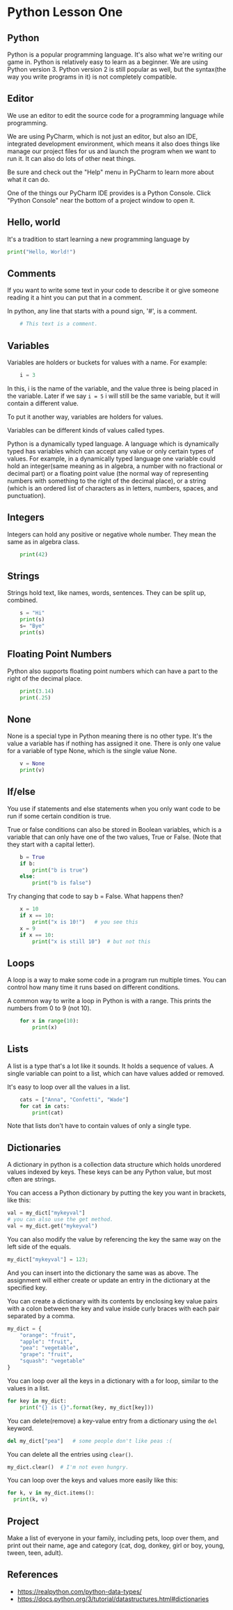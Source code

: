 # Python Lesson One

## Python

Python is a popular programming language. It's also what we're writing our game in.
Python is relatively easy to learn as a beginner. We are using Python version 3.
Python version 2 is still popular as well, but the syntax(the way you write programs in it)
is not completely compatible.

## Editor

We use an editor to edit the source code for a programming language while programming.

We are using PyCharm, which is not just an editor, but also an
IDE, integrated development environment, which means it also does things like manage our
project files for us and launch the program when we want to run it. It can also do lots of
other neat things.

Be sure and check out the "Help" menu in PyCharm to learn more about what it can do.

One of the things our PyCharm IDE provides is a Python Console. Click "Python Console" near the bottom of a project
window to open it.

## Hello, world

It's a tradition to start learning a new programming language by

```python
print("Hello, World!")
```

## Comments

If you want to write some text in your code to describe it or give someone reading it a hint you can
put that in a comment.

In python, any line that starts with a pound sign, '#', is a comment.

```python
    # This text is a comment.
```

## Variables

Variables are holders or buckets for values with a name.  For example:

```python
    i = 3
```

In this, i is the name of the variable, and the value three is being placed in
the variable. Later if we say `i = 5` i will still be the same variable, but
it will contain a different value.

To put it another way, variables are holders for values.

Variables can be different kinds of values called types.

Python is a dynamically typed language.  A language which is dynamically typed has
variables which can accept any value or only certain types of values.  For example, in a
dynamically typed language one variable could hold an integer(same meaning as
in algebra, a number with no fractional or decimal part) or a floating point
value (the normal way of representing numbers with something to the right of
the decimal place), or a string (which is an ordered list of characters as in
letters, numbers, spaces, and punctuation).

## Integers

Integers can hold any positive or negative whole number.
They mean the same as in algebra class.

```python
    print(42)
```

## Strings

Strings hold text, like names, words, sentences. They can be split up, combined.

```python
    s = "Hi"
    print(s)
    s= "Bye"
    print(s)
```

## Floating Point Numbers

Python also supports floating point numbers which can have a part to the right of the decimal place.

```python
    print(3.14)
    print(.25)
```

## None

None is a special type in Python meaning there is no other type. It's the value a variable has if nothing
has assigned it one. There is only one value for a variable of type None, which is the single value None.

```python
    v = None
    print(v)
```

## If/else

You use if statements and else statements when you only want code to be run if some certain condition is true.

True or false conditions can also be stored in Boolean variables, which is a variable that can only
have one of the two values, True or False. (Note that they start with a capital letter).

```python
    b = True
    if b:
        print("b is true")
    else:
        print("b is false")
```

Try changing that code to say b = False. What happens then?

```python
    x = 10
    if x == 10:
        print("x is 10!")   # you see this
    x = 9
    if x == 10:
        print("x is still 10")  # but not this
```

## Loops

A loop is a way to make some code in a program run multiple times. You can control how many time it runs
based on different conditions.

A common way to write a loop in Python is with a range. This prints the numbers from 0 to 9 (not 10).

```python
    for x in range(10):
        print(x)
```

## Lists

A list is a type that's a lot like it sounds. It holds a sequence of values.
A single variable can point to a list, which can have values added or removed.

It's easy to loop over all the values in a list.

```python
    cats = ["Anna", "Confetti", "Wade"]
    for cat in cats:
        print(cat)
```

Note that lists don't have to contain values of only a single type.

## Dictionaries

A dictionary in python is a collection data structure which holds unordered values indexed by keys. These keys can be any Python value, but most often are strings.

You can access a Python dictionary by putting the key you want in brackets, like this:

```python
val = my_dict["mykeyval"]
# you can also use the get method.
val = my_dict.get("mykeyval")
```

You can also modify the value by referencing the key the same way on the left side of the equals.

```python
my_dict["mykeyval"] = 123;
```

And you can insert into the dictionary the same was as above. The assignment will either create or update an entry in the dictionary at the specified key.

You can create a dictionary with its contents by enclosing key value pairs with a colon between the key and value inside curly braces with each pair separated by a comma.

```python
my_dict = {
    "orange": "fruit",
    "apple": "fruit",
    "pea": "vegetable",
    "grape": "fruit",
    "squash": "vegetable" 
}
```

You can loop over all the keys in a dictionary with a for loop, similar to the values in a list.

```python
for key in my_dict:
    print("{} is {}".format(key, my_dict[key]))
```

You can delete(remove) a key-value entry from a dictionary using the `del` keyword.

```python
del my_dict["pea"]   # some people don't like peas :(
```

You can delete all the entries using `clear()`.

```python
my_dict.clear()  # I'm not even hungry.
```

You can loop over the keys and values more easily like this:

```python
for k, v in my_dict.items():
  print(k, v)
```

## Project

Make a list of everyone in your family, including pets, loop over them,
and print out their name, age and category (cat, dog, donkey, girl or boy, young, tween, teen, adult).

## References

* <https://realpython.com/python-data-types/>
* <https://docs.python.org/3/tutorial/datastructures.html#dictionaries>
